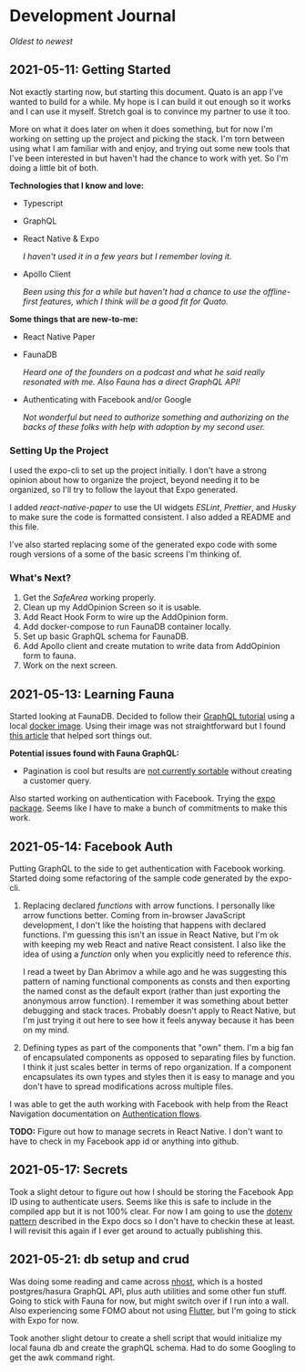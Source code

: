 # Development Journal
_Oldest to newest_
## 2021-05-11: Getting Started
Not exactly starting now, but starting this document. Quato is an app I've wanted to build for a while. My hope is I can build it out enough so it works and I can use it myself. Stretch goal is to convince my partner to use it too. 

More on what it does later on when it does something, but for now I'm working on setting up the project and picking the stack. I'm torn between using what I am familiar with and enjoy, and trying out some new tools that I've been interested in but haven't had the chance to work with yet. So I'm doing a little bit of both. 

__Technologies that I know and love:__

* Typescript
* GraphQL
* React Native & Expo

     _I haven't used it in a few years but I remember loving it._
* Apollo Client
    
    _Been using this for a while but haven't had a chance to use the offline-first features, which I think will be a good fit for Quato._

__Some things that are new-to-me:__
* React Native Paper
* FaunaDB
    
    _Heard one of the founders on a podcast and what he said really resonated with me. Also Fauna has a direct GraphQL API!_
* Authenticating with Facebook and/or Google

    _Not wonderful but need to authorize something and authorizing on the backs of these folks with help with adoption by my second user._

### Setting Up the Project
I used the expo-cli to set up the project initially. I don't have a strong opinion about how to organize the project, beyond needing it to be organized, so I'll try to follow the layout that Expo generated.

I added _react-native-paper_ to use the UI widgets _ESLint_, _Prettier_, and _Husky_ to make sure the code is formatted consistent. I also added a README and this file.

I've also started replacing some of the generated expo code with some rough versions of a some of the basic screens I'm thinking of.

### What's Next?
1. Get the _SafeArea_ working properly.
1. Clean up my AddOpinion Screen so it is usable.
1. Add React Hook Form to wire up the AddOpinion form.
1. Add docker-compose to run FaunaDB container locally.
1. Set up basic GraphQL schema for FaunaDB.
1. Add Apollo client and create mutation to write data from AddOpinion form to fauna.
1. Work on the next screen.

## 2021-05-13: Learning Fauna
Started looking at FaunaDB. Decided to follow their [GraphQL tutorial](https://docs.fauna.com/fauna/current/tutorials/graphql/quick_start) using a local [docker image](https://docs.fauna.com/fauna/current/integrations/dev). Using their image was not straightforward but I found [this article](https://dev.to/englishcraig/how-to-set-up-faunadb-for-local-development-5ha7) that helped sort things out.

__Potential issues found with Fauna GraphQL:__
* Pagination is cool but results are [not currently sortable](https://forums.fauna.com/t/how-to-sort-graphql-query-results/372) without creating a customer query.

Also started working on authentication with Facebook. Trying the [expo package](https://docs.expo.io/versions/latest/sdk/facebook/).
Seems like I have to make a bunch of commitments to make this work.

## 2021-05-14: Facebook Auth
Putting GraphQL to the side to get authentication with Facebook working. Started doing some refactoring of the sample code generated by the expo-cli. 
1. Replacing declared _functions_ with arrow functions. I personally like arrow functions better. Coming from in-browser JavaScript development, I don't like the hoisting that happens with declared functions. I'm guessing this isn't an issue in React Native, but I'm ok with keeping my web React and native React consistent. I also like the idea of using a _function_ only when you explicitly need to reference _this_.

    I read a tweet by Dan Abrimov a while ago and he was suggesting this pattern of naming functional components as consts and then exporting the named const as the default export (rather than just exporting the anonymous arrow function). I remember it was something about better debugging and stack traces. Probably doesn't apply to React Native, but I'm just trying it out here to see how it feels anyway because it has been on my mind.
1. Defining types as part of the components that "own" them. I'm a big fan of encapsulated components as opposed to separating files by function. I think it just scales better in terms of repo organization. If a component encapsulates its own types and styles then it is easy to manage and you don't have to spread modifications across multiple files.

I was able to get the auth working with Facebook with help from the React Navigation documentation on [Authentication flows](https://reactnavigation.org/docs/auth-flow).

__TODO:__ Figure out how to manage secrets in React Native. I don't want to have to check in my Facebook app id or anything into github.

## 2021-05-17: Secrets
Took a slight detour to figure out how I should be storing the Facebook App ID using to authenticate users. Seems like this is safe to include in the compiled app but it is not 100% clear. For now I am going to use the [dotenv pattern](https://docs.expo.io/guides/environment-variables/#using-a-dotenv-file) described in the Expo docs so I don't have to checkin these at least. I will revisit this again if I ever get around to actually publishing this.

## 2021-05-21: db setup and crud
Was doing some reading and came across [nhost](https://nhost.io/), which is a hosted postgres/hasura GraphQL API, plus auth utilities and some other fun stuff. Going to stick with Fauna for now, but might switch over if I run into a wall. Also experiencing some FOMO about not using [Flutter](https://flutter.dev/), but I'm going to stick with Expo for now.

Took another slight detour to create a shell script that would initialize my local fauna db and create the graphQL schema. Had to do some Googling to get the awk command right. 